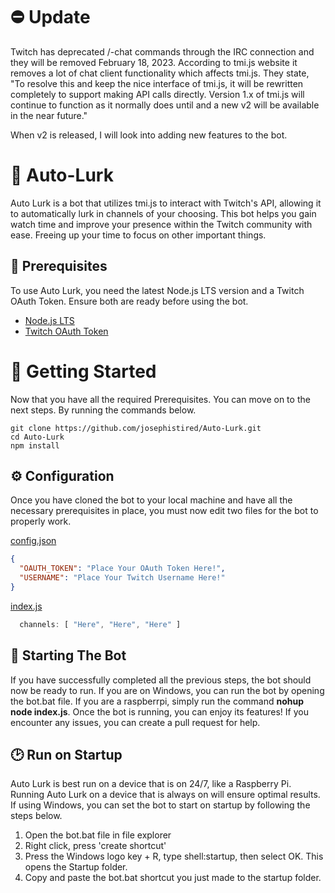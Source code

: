 # ⛔ Update
Twitch has deprecated /-chat commands through the IRC connection and they will be removed February 18, 2023. According to tmi.js website it removes a lot of chat client functionality which affects tmi.js. They state, "To resolve this and keep the nice interface of tmi.js, it will be rewritten completely to support making API calls directly. Version 1.x of tmi.js will continue to function as it normally does until and a new v2 will be available in the near future."

When v2 is released, I will look into adding new features to the bot.


# 🤖 Auto-Lurk
Auto Lurk is a bot that utilizes tmi.js to interact with Twitch's API, allowing it to automatically lurk in channels of your choosing. This bot helps you gain watch time and improve your presence within the Twitch community with ease. Freeing up your time to focus on other important things. 

## 🔧 Prerequisites
To use Auto Lurk, you need the latest Node.js LTS version and a Twitch OAuth Token. Ensure both are ready before using the bot.

* [Node.js LTS](https://nodejs.org/en/)
* [Twitch OAuth Token](https://twitchapps.com/tmi/)

# 💫 Getting Started
Now that you have all the required Prerequisites. You can move on to the next steps. By running the commands below.
```
git clone https://github.com/josephistired/Auto-Lurk.git
cd Auto-Lurk
npm install
```

## ⚙️ Configuration
Once you have cloned the bot to your local machine and have all the necessary prerequisites in place, you must now edit two files for the bot to properly  work.

[config.json](https://github.com/josephistired/Auto-Lurk/blob/main/Configuration/config.json)
```json
{
  "OAUTH_TOKEN": "Place Your OAuth Token Here!",
  "USERNAME": "Place Your Twitch Username Here!"
}
```

[index.js](https://github.com/josephistired/Auto-Lurk/blob/main/index.js)

```js
  channels: [ "Here", "Here", "Here" ]
```

## 🎊 Starting The Bot
If you have successfully completed all the previous steps, the bot should now be ready to run. If you are on Windows, you can run the bot by opening the bot.bat file. If you are a raspberrpi, simply run the command **nohup node index.js**. Once the bot is running, you can enjoy its features! If you encounter any issues, you can create a pull request for help.

## 🕑 Run on Startup
Auto Lurk is best run on a device that is on 24/7, like a Raspberry Pi. Running Auto Lurk on a device that is always on will ensure optimal results. If using Windows, you can set the bot to start on startup by following the steps below. 


1. Open the bot.bat file in file explorer
2. Right click, press 'create shortcut'
3. Press the Windows logo key + R, type shell:startup, then select OK. This opens the Startup folder.
4. Copy and paste the bot.bat shortcut you just made to the startup folder.

